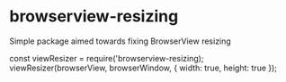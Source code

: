# browserview-resizing

Simple package aimed towards fixing BrowserView resizing

const viewResizer = require('browserview-resizing);
viewResizer(browserView, browserWindow, {
  width: true,
  height: true
});
